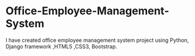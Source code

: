 # Office-Employee-Management-System
I have created office employee management system project using Python, Django framework ,HTML5 ,CSS3, Bootstrap.
